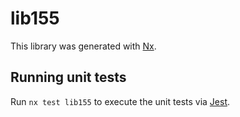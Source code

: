 # lib155

This library was generated with [Nx](https://nx.dev).

## Running unit tests

Run `nx test lib155` to execute the unit tests via [Jest](https://jestjs.io).
